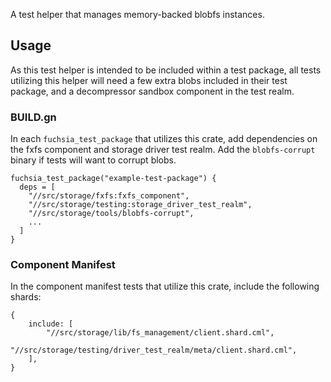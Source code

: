 
A test helper that manages memory-backed blobfs instances.

## Usage

As this test helper is intended to be included within a test package, all tests
utilizing this helper will need a few extra blobs included in their test
package, and a decompressor sandbox component in the test realm.

### BUILD.gn

In each `fuchsia_test_package` that utilizes this crate, add dependencies on the
fxfs component and storage driver test realm. Add the `blobfs-corrupt` binary if
tests will want to corrupt blobs.

```
fuchsia_test_package("example-test-package") {
  deps = [
    "//src/storage/fxfs:fxfs_component",
    "//src/storage/testing:storage_driver_test_realm",
    "//src/storage/tools/blobfs-corrupt",
    ...
  ]
}
```

### Component Manifest

In the component manifest tests that utilize this crate, include the following shards:

```json5
{
    include: [
        "//src/storage/lib/fs_management/client.shard.cml",
        "//src/storage/testing/driver_test_realm/meta/client.shard.cml",
    ],
}
```
